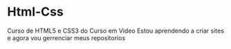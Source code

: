# Html-Css
 Curso de HTML5 e CSS3 do Curso em Video
 Estou aprendendo a criar sites e agora vou gerrenciar meus repositorios
